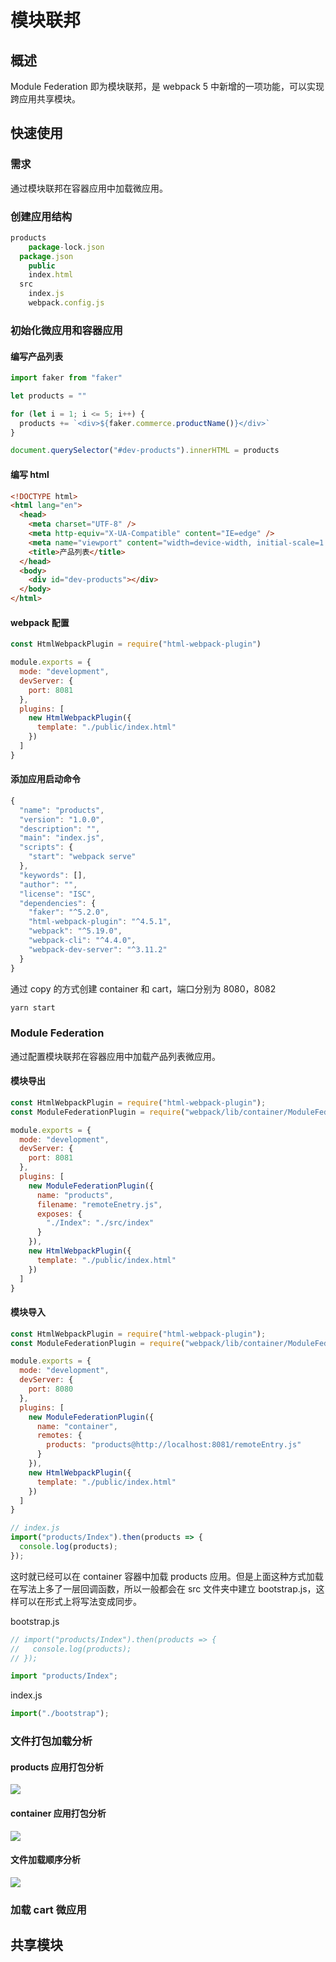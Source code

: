 # 模块联邦

## 概述

Module Federation 即为模块联邦，是 webpack 5 中新增的一项功能，可以实现跨应用共享模块。

## 快速使用

### 需求

通过模块联邦在容器应用中加载微应用。

### 创建应用结构

```js
products
	package-lock.json
  package.json
	public
  	index.html 
  src
  	index.js
	webpack.config.js
```

### 初始化微应用和容器应用

#### 编写产品列表

```js
import faker from "faker"

let products = ""

for (let i = 1; i <= 5; i++) {
  products += `<div>${faker.commerce.productName()}</div>`
}

document.querySelector("#dev-products").innerHTML = products
```

#### 编写 html

```html
<!DOCTYPE html>
<html lang="en">
  <head>
    <meta charset="UTF-8" />
    <meta http-equiv="X-UA-Compatible" content="IE=edge" />
    <meta name="viewport" content="width=device-width, initial-scale=1.0" />
    <title>产品列表</title>
  </head>
  <body>
    <div id="dev-products"></div>
  </body>
</html>
```

#### webpack 配置

```js
const HtmlWebpackPlugin = require("html-webpack-plugin")

module.exports = {
  mode: "development",
  devServer: {
    port: 8081
  },
  plugins: [
    new HtmlWebpackPlugin({
      template: "./public/index.html"
    })
  ]
}
```

#### 添加应用启动命令

```js
{
  "name": "products",
  "version": "1.0.0",
  "description": "",
  "main": "index.js",
  "scripts": {
    "start": "webpack serve"
  },
  "keywords": [],
  "author": "",
  "license": "ISC",
  "dependencies": {
    "faker": "^5.2.0",
    "html-webpack-plugin": "^4.5.1",
    "webpack": "^5.19.0",
    "webpack-cli": "^4.4.0",
    "webpack-dev-server": "^3.11.2"
  }
}
```

通过 copy 的方式创建 container 和 cart，端口分别为 8080，8082

```js
yarn start
```

### Module Federation

通过配置模块联邦在容器应用中加载产品列表微应用。

#### 模块导出

```js
const HtmlWebpackPlugin = require("html-webpack-plugin");
const ModuleFederationPlugin = require("webpack/lib/container/ModuleFederationPlugin");

module.exports = {
  mode: "development",
  devServer: {
    port: 8081
  },
  plugins: [
    new ModuleFederationPlugin({
      name: "products",
      filename: "remoteEnetry.js",
      exposes: {
        "./Index": "./src/index"
      }
    }),
    new HtmlWebpackPlugin({
      template: "./public/index.html"
    })
  ]
}
```

#### 模块导入

```js
const HtmlWebpackPlugin = require("html-webpack-plugin");
const ModuleFederationPlugin = require("webpack/lib/container/ModuleFederationPlugin");

module.exports = {
  mode: "development",
  devServer: {
    port: 8080
  },
  plugins: [
    new ModuleFederationPlugin({
      name: "container",
      remotes: {
        products: "products@http://localhost:8081/remoteEntry.js"
      }
    }),
    new HtmlWebpackPlugin({
      template: "./public/index.html"
    })
  ]
}
```

```js
// index.js
import("products/Index").then(products => {
  console.log(products);
});
```

这时就已经可以在 container 容器中加载 products 应用。但是上面这种方式加载在写法上多了一层回调函数，所以一般都会在 src 文件夹中建立 bootstrap.js，这样可以在形式上将写法变成同步。

bootstrap.js

```js
// import("products/Index").then(products => {
//   console.log(products);
// });

import "products/Index";
```

index.js

```js
import("./bootstrap");
```

### 文件打包加载分析

#### products 应用打包分析

<img src="./images/1.png" />

#### container 应用打包分析

<img src="./images/2.png" />

#### 文件加载顺序分析

<img src="./images/3.png" />

### 加载 cart 微应用



## 共享模块

